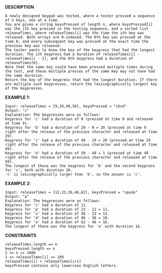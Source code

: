 **DESCRIPTION**

	A newly designed keypad was tested, where a tester pressed a sequence of n keys, one at a time.
	You are given a string keysPressed of length n, where keysPressed[i] was the ith key pressed in the testing sequence, and a sorted list releaseTimes, where releaseTimes[i] was the time the ith key was released. Both arrays are 0-indexed. The 0th key was pressed at the time 0, and every subsequent key was pressed at the exact time the previous key was released.
	The tester wants to know the key of the keypress that had the longest duration. The ith keypress had a duration of releaseTimes[i] - releaseTimes[i - 1], and the 0th keypress had a duration of releaseTimes[0].
	Note that the same key could have been pressed multiple times during the test, and these multiple presses of the same key may not have had the same duration.
	Return the key of the keypress that had the longest duration. If there are multiple such keypresses, return the lexicographically largest key of the keypresses.

**EXAMPLE 1:**

	Input: releaseTimes = [9,29,49,50], keysPressed = "cbcd"
	Output: "c"
	Explanation: The keypresses were as follows:
	Keypress for 'c' had a duration of 9 (pressed at time 0 and released at time 9).
	Keypress for 'b' had a duration of 29 - 9 = 20 (pressed at time 9 right after the release of the previous character and released at time 29).
	Keypress for 'c' had a duration of 49 - 29 = 20 (pressed at time 29 right after the release of the previous character and released at time 49).
	Keypress for 'd' had a duration of 50 - 49 = 1 (pressed at time 49 right after the release of the previous character and released at time 50).
	The longest of these was the keypress for 'b' and the second keypress for 'c', both with duration 20.
	'c' is lexicographically larger than 'b', so the answer is 'c'.

**EXAMPLE 2:**

	Input: releaseTimes = [12,23,36,46,62], keysPressed = "spuda"
	Output: "a"
	Explanation: The keypresses were as follows:
	Keypress for 's' had a duration of 12.
	Keypress for 'p' had a duration of 23 - 12 = 11.
	Keypress for 'u' had a duration of 36 - 23 = 13.
	Keypress for 'd' had a duration of 46 - 36 = 10.
	Keypress for 'a' had a duration of 62 - 46 = 16.
	The longest of these was the keypress for 'a' with duration 16.

**CONSTRAINTS**

	releaseTimes.length == n
	keysPressed.length == n
	2 <= n <= 1000
	1 <= releaseTimes[i] <= 109
	releaseTimes[i] < releaseTimes[i+1]
	keysPressed contains only lowercase English letters.
